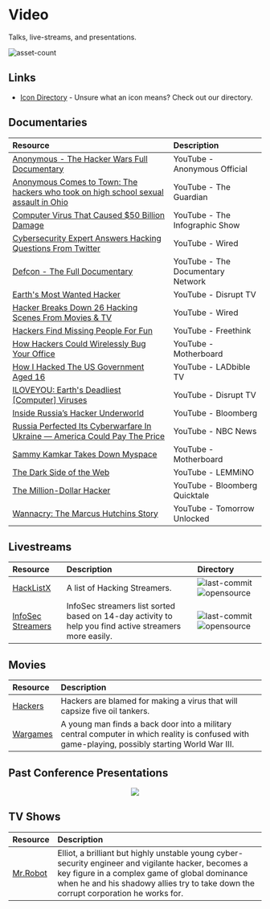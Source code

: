 # Video

Talks, live-streams, and presentations.

![asset-count](https://img.shields.io/badge/Tools%20%26%20Resources%20Availalbe-23-947cb0?style=for-the-badge)

## Links <!-- {docsify-ignore} -->

- [Icon Directory](../ICONS.md) - Unsure what an icon means? Check out our directory.

## Documentaries

| Resource | Description | 
| :--- | :--- | 
| [Anonymous - The Hacker Wars Full Documentary](https://youtu.be/ku9edEKvGuY) | YouTube - Anonymous Official |
| [Anonymous Comes to Town: The hackers who took on high school sexual assault in Ohio](https://youtu.be/3pJyMC5lKds) | YouTube - The Guardian |
| [Computer Virus That Caused $50 Billion Damage](https://youtu.be/cRH-khasTfg) | YouTube - The Infographic Show |
| [Cybersecurity Expert Answers Hacking Questions From Twitter](https://youtu.be/b52cfb6lweU) | YouTube - Wired |
| [Defcon - The Full Documentary](https://youtu.be/3ctQOmjQyYg) | YouTube - The Documentary Network |
| [Earth's Most Wanted Hacker](https://youtu.be/PlbUYl67LTY/) | YouTube - Disrupt TV |
| [Hacker Breaks Down 26 Hacking Scenes From Movies & TV](https://youtu.be/GWKB2AeUR04) | YouTube - Wired |
| [Hackers Find Missing People For Fun](https://youtu.be/2puBmXfi9Z0) | YouTube - Freethink |
| [How Hackers Could Wirelessly Bug Your Office](https://youtu.be/5GnMj5cus4A) | YouTube - Motherboard |
| [How I Hacked The US Government Aged 16](https://youtu.be/HXXoO0FwUKQ) | YouTube - LADbible TV |
| [ILOVEYOU: Earth's Deadliest [Computer] Viruses](https://youtu.be/soZyb6lMx4c) | YouTube - Disrupt TV |
| [Inside Russia’s Hacker Underworld](https://youtu.be/GWKB2AeUR04) | YouTube - Bloomberg |
| [Russia Perfected Its Cyberwarfare In Ukraine — America Could Pay The Price](https://youtu.be/nW__A5V-EmQ) | YouTube - NBC News |
| [Sammy Kamkar Takes Down Myspace](https://youtu.be/DtnuaHl378M) | YouTube - Motherboard |
| [The Dark Side of the Web](https://youtu.be/mUP0tx7Ib2w) | YouTube - LEMMiNO |
| [The Million-Dollar Hacker](https://youtu.be/icyTUMjlvMg) | YouTube - Bloomberg Quicktale |
| [Wannacry: The Marcus Hutchins Story](https://youtu.be/vveLaA-z3-o) | YouTube - Tomorrow Unlocked |


## Livestreams

| Resource | Description | Directory |
| :--- | :--- | :--- |
| [HackListX](https://hacklistx.github.io/) | A list of Hacking Streamers. | ![last-commit](https://img.shields.io/github/last-commit/HackListX/HackListX.github.io?color=947cb0&style=flat-square) ![opensource](https://raw.githubusercontent.com/InfosecHouse/InfosecHouse/main/docs/icons/opensource.png) |
| [InfoSec Streamers](https://infosecstreams.github.io) | InfoSec streamers list sorted based on 14-day activity to help you find active streamers more easily. | ![last-commit](https://img.shields.io/github/last-commit/infosecstreams/infosecstreams.github.io?color=947cb0&style=flat-square) ![opensource](https://raw.githubusercontent.com/InfosecHouse/InfosecHouse/main/docs/icons/opensource.png) |

## Movies

| Resource | Description | 
| :--- | :--- | 
| [Hackers](https://youtu.be/5T_CqqjOPDc) | Hackers are blamed for making a virus that will capsize five oil tankers. | 
| [Wargames](https://www.imdb.com/title/tt0086567/) | A young man finds a back door into a military central computer in which reality is confused with game-playing, possibly starting World War III. |

## Past Conference Presentations

<p align="center"> 
<a href="https://infocon.org/" target="_blank"><img src="https://raw.githubusercontent.com/InfosecHouse/InfosecHouse/main/docs/img/partners-and-sponsors/infocon.png"></a>
</p>

## TV Shows

| Resource | Description | 
| :--- | :--- | 
| [Mr.Robot](https://www.imdb.com/title/tt4158110/) | Elliot, a brilliant but highly unstable young cyber-security engineer and vigilante hacker, becomes a key figure in a complex game of global dominance when he and his shadowy allies try to take down the corrupt corporation he works for. | 
